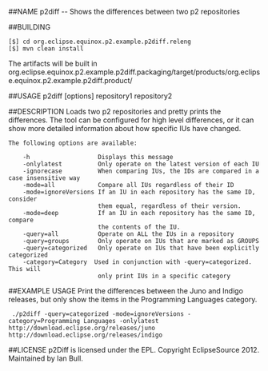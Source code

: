 ##NAME
p2diff -- Shows the differences between two p2 repositories

##BUILDING
```
[$] cd org.eclipse.equinox.p2.example.p2diff.releng  
[$] mvn clean install
```

   The artifacts will be built in
   org.eclipse.equinox.p2.example.p2diff.packaging/target/products/org.eclipse.equinox.p2.example.p2diff.product/

##USAGE
   p2diff [options] repository1 repository2

##DESCRIPTION
Loads two p2 repositories and pretty prints the differences.
The tool can be configured for high level differences, or it can show  more detailed information about how specific IUs have changed.

```
The following options are available: 

    -h                   Displays this message  
    -onlylatest          Only operate on the latest version of each IU  
    -ignorecase          When comparing IUs, the IDs are compared in a case insensitive way  
    -mode=all            Compare all IUs regardless of their ID  
    -mode=ignoreVersions If an IU in each repository has the same ID, consider  
                         them equal, regardless of their version.  
    -mode=deep           If an IU in each repository has the same ID, compare  
                         the contents of the IU.  
    -query=all           Operate on ALL the IUs in a repository  
    -query=groups        Only operate on IUs that are marked as GROUPS  
    -query=categorized   Only operate on IUs that have been explicitly categorized  
    -category=Category  Used in conjunction with -query=categorized. This will  
                         only print IUs in a specific category 
```

##EXAMPLE USAGE
 Print the differences between the Juno and Indigo releases, but only show the items 
 in the Programming Languages category.

```
 ./p2diff -query=categorized -mode=ignoreVersions -category=Programming Languages -onlylatest http://download.eclipse.org/releases/juno http://download.eclipse.org/releases/indigo
```

##LICENSE
    p2Diff is licensed under the EPL. Copyright EclipseSource 2012.
    Maintained by Ian Bull.